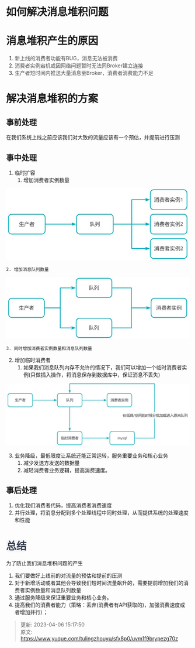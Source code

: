 # 如何解决消息堆积问题

# 消息堆积产生的原因
1. <font style="color:rgb(77, 77, 77);">新上线的消费者功能有BUG，消息无法被消费</font>
2. <font style="color:rgb(77, 77, 77);">消费者实例宕机或因网络问题暂时无法同Broker建立连接</font>
3. <font style="color:rgb(77, 77, 77);">生产者短时间内推送大量消息至Broker，消费者消费能力不足</font>

# 解决消息堆积的方案
## 事前处理
在我们系统上线之前应该我们对大致的流量应该有一个预估，并提前进行压测

## 事中处理
1. 临时扩容
    1. 增加消费者实例数量

![画板](./img/n807vK8WYA54qrLL/1680619607517-b981aee3-9d8a-478e-be10-8eec5e4318b6-006762.jpeg)

    2. 增加消息队列数量

![画板](./img/n807vK8WYA54qrLL/1680619676440-1af4ae4c-633e-4869-828e-45a2fddfb253-364771.jpeg)

    3. 同时增加消费者实例数量和消息队列数量
2. 增加临时消费者
    1. 如果我们消息队列内存不允许的情况下，我们可以增加一个临时消费者实例(只做插入操作，将消息保存到数据库中，保证消息不丢失)

![画板](./img/n807vK8WYA54qrLL/1680760121999-99f9fc83-5411-41e5-8da3-dfa5ad36728f-566152.jpeg)



3. <font style="color:rgb(18, 18, 18);">业务降级，最低限度让系统还能正常运转，服务重要业务和核心业务</font>
    1. <font style="color:rgb(18, 18, 18);">减少发送方发送的数据量</font>
    2. <font style="color:rgb(18, 18, 18);">减轻消费者业务逻辑，提高消费速度。</font>

## 事后处理
1. 优化我们消费者代码，提高消费者消费速度
2. 并行处理，将消息分配到多个处理线程中同时处理，从而提供系统的处理速度和性能

# <font style="color:rgb(55, 65, 81);background-color:rgb(247, 247, 248);">总结</font>
为了防止我们消息堆积问题的产生

1. 我们要做好上线前的对流量的预估和提前的压测
2. 对于新增活动或者其他会导致我们短时间流量飙升的，需要提前增加我们的消费者实例数量和消息队列数量
3. <font style="color:rgb(18, 18, 18);">通过服务降级来保证重要业务和核心业务。</font>
4. 提高我们的消费者能力（<font style="color:rgb(24, 25, 28);">策略：丢弃(消费者有API获取的)，加强消费速度或者增加并行</font>）；





> 更新: 2023-04-06 15:17:50  
> 原文: <https://www.yuque.com/tulingzhouyu/sfx8p0/uvm1f9brypezg70z>